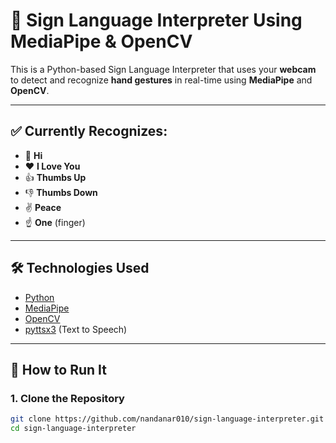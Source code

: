 # 🤟 Sign Language Interpreter Using MediaPipe & OpenCV

This is a Python-based Sign Language Interpreter that uses your **webcam** to detect and recognize **hand gestures** in real-time using **MediaPipe** and **OpenCV**.

---

## ✅ Currently Recognizes:
- 👋 **Hi**
- ❤️ **I Love You**
- 👍 **Thumbs Up**
- 👎 **Thumbs Down**
- ✌️ **Peace**
- ☝️ **One** (finger)

---

## 🛠️ Technologies Used

- [Python](https://www.python.org/)
- [MediaPipe](https://google.github.io/mediapipe/)
- [OpenCV](https://opencv.org/)
- [pyttsx3](https://pypi.org/project/pyttsx3/) (Text to Speech)

---

## 🚀 How to Run It

### 1. Clone the Repository
```bash
git clone https://github.com/nandanar010/sign-language-interpreter.git
cd sign-language-interpreter
